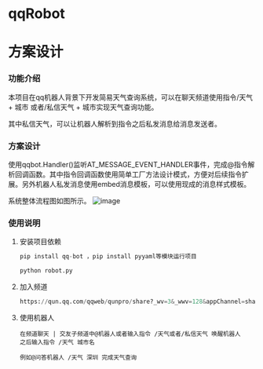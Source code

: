 # qqRobot
# 方案设计

### 功能介绍

本项目在qq机器人背景下开发简易天气查询系统，可以在聊天频道使用指令/天气 + 城市 或者/私信天气 + 城市实现天气查询功能。

其中私信天气，可以让机器人解析到指令之后私发消息给消息发送者。

### 方案设计

使用qqbot.Handler()监听AT_MESSAGE_EVENT_HANDLER事件，完成@指令解析回调函数。其中指令回调函数使用简单工厂方法设计模式，方便对后续指令扩展。另外机器人私发消息使用embed消息模板，可以使用现成的消息样式模板。

系统整体流程图如图所示。
![image](https://user-images.githubusercontent.com/84655677/169867715-61da19ce-c57e-4a74-80a1-c6afd5903a85.png)

### 使用说明

1. 安装项目依赖

   ```python
   pip install qq-bot ，pip install pyyaml等模块运行项目
   
   python robot.py
   ```

2. 加入频道

   ```python
   https://qun.qq.com/qqweb/qunpro/share?_wv=3&_wwv=128&appChannel=share&inviteCode=1W4DX25&businessType=9&nickName=Time&from=246610&biz=ka
   ```

3. 使用机器人

   ```pyt
   在频道聊天 | 交友子频道中@机器人或者输入指令 /天气或者/私信天气 唤醒机器人
   之后输入指令 /天气 城市名
   
   例如@问答机器人 /天气 深圳 完成天气查询
   ```

   

